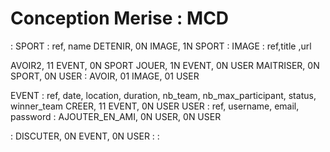 # Conception Merise : MCD

:
SPORT : ref, name
DETENIR, 0N IMAGE, 1N SPORT
:
IMAGE : ref,title ,url

AVOIR2, 11 EVENT, 0N SPORT
JOUER, 1N EVENT, 0N USER
MAITRISER, 0N SPORT, 0N USER
:
AVOIR, 01 IMAGE, 01 USER

EVENT : ref, date, location, duration, nb_team, nb_max_participant, status, winner_team
CREER, 11 EVENT, 0N USER
USER : ref, username, email, password
:
AJOUTER_EN_AMI, 0N USER, 0N USER

:
DISCUTER, 0N EVENT, 0N USER
:
:

